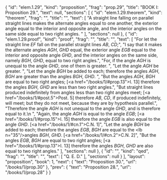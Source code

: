{
  "id": "elem.1.29",
  "kind": "proposition",
  "frag": "prop.29",
  "title": "BOOK I: Proposition 29.",
  "text": null,
  "sections": [
    {
      "id": "elem.1.29.theorem",
      "kind": "theorem",
      "frag": "",
      "title": "",
      "text": [
        "A straight line falling on parallel straight lines makes the alternate angles equal to one another, the exterior angle equal to the interior and opposite angle, and the interior angles on the same side equal to two right angles. "
      ],
      "sections": null
    },
    {
      "id": "elem.1.29.proof",
      "kind": "proof",
      "frag": "",
      "title": "",
      "text": [
        "For let the straight line <var>EF</var> fall on the parallel straight lines <var>AB</var>, <var>CD</var>;",
        "I say that it makes the alternate angles <var>AGH</var>, <var>GHD</var> equal, the exterior angle <var>EGB</var> equal to the interior and opposite angle <var>GHD</var>, and the interior angles on the same side, namely <var>BGH</var>, <var>GHD</var>, equal to two right angles.",
        "For, if the angle <var>AGH</var> is unequal to the angle <var>GHD</var>, one of them is greater. ",
        "Let the angle <var>AGH</var> be greater. ",
        "Let the angle <var>BGH</var> be added to each; therefore the angles <var>AGH</var>, <var>BGH</var> are greater than the angles <var>BGH</var>, <var>GHD</var>. ",
        "But the angles <var>AGH</var>, <var>BGH</var> are equal to two right angles; [<a href=\"/books/1/#prop.13\">I. 13</a>] therefore the angles <var>BGH</var>, <var>GHD</var> are less than two right angles.",
        "But straight lines produced indefinitely from angles less than two right angles meet; [<a href=\"/books/1/#post.5\">Post. 5</a>] therefore <var>AB</var>, <var>CD</var>, if produced indefinitely, will meet; but they do not meet, because they are by hypothesis parallel.",
        "Therefore the angle <var>AGH</var> is not unequal to the angle <var>GHD</var>, and is therefore equal to it.\n        ",
        "Again, the angle <var>AGH</var> is equal to the angle <var>EGB</var>; [<a href=\"/books/1/#prop.15\">I. 15</a>] therefore the angle <var>EGB</var> is also equal to the angle <var>GHD</var>. [<a href=\"/books/1/#cn.1\">C.N. 1</a>]",
        "Let the angle <var>BGH</var> be added to each; therefore the angles <var>EGB</var>, <var>BGH</var> are equal to the <lb n=\"35\"/>angles <var>BGH</var>, <var>GHD</var>. [<a href=\"/books/1/#cn.2\">C.N. 2</a>]",
        "But the angles <var>EGB</var>, <var>BGH</var> are equal to two right angles; [<a href=\"/books/1/#prop.13\">I. 13</a>] therefore the angles <var>BGH</var>, <var>GHD</var> are also equal to two right angles."
      ],
      "sections": null
    },
    {
      "id": "",
      "kind": "qed",
      "frag": "",
      "title": "",
      "text": [
        "Q. E. D."
      ],
      "sections": null
    }
  ],
  "layout": "proposition",
  "book": 1,
  "next": {
    "text": "Proposition 30.",
    "url": "/books/1/prop.30"
  },
  "prev": {
    "text": "Proposition 28.",
    "url": "/books/1/prop.28"
  }
}
